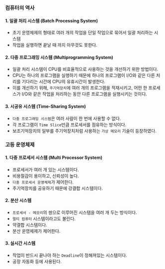 ### 컴퓨터의 역사



#### 1. 일괄 처리 시스템 (Batch Processing System)

- 초기 운영체제의 형태로 여러 개의 작업을 단일 작업으로 묶어서 일괄 처리하는 시스템
- 작업을 실행하면 끝날 때 까지 아무것도 못한다.



#### 2. 다중 프로그래밍 시스템 (Multiprogramming System)

- 일괄 처리 시스템이 CPU를 비효율적으로 사용하는 것을 개선하기 위한 방법이다.
- CPU는 하나의 프로그램을 실행하기 때문에 하나의 프로그램이 I/O와 같은 다른 처리를 기다리는 시간에 CPU의 유휴시간이 발생한다.
- 이를 개선하기 위해, `주기억장치`에 여러 개의 프로그램을 적재시키고, 어떤 한 프로세스가 I/O와 같은 작업을 처리하는 동안 다른 프로그램을 실행시키는 것이다.

#### 3. 시공유 시스템 (Time-Sharing System)

- `다중 프로그래밍 시스템`은 여러 사람이 한 번에 사용할 수 없다.
- 각 프로그램이 `Time Slice`만큼 프로세서를 점유하는 방식이다.
- 보조기억장치의 일부를 주기억장치처럼 사용하는 `가상 메모리` 기술이 등장하였다.



### 고등 운영체제

#### 1. 다중 프로세서 시스템 (Multi Processor System)

- 프로세서가 여러 개 있는 시스템이다.
- 비용절감이 용이하고, 신뢰성이 높다.
- `다중 프로세서 운영체제`가 제어한다.
- 주기억장치를 공유하기 때문에 강결합 시스템이다.



#### 2. 분산 시스템

- `프로세서 - 메모리`의 쌍으로 이루어진 시스템을 여러 개 두는 방식이다.
- `멀티 컴퓨터` 시스템이라고도 불린다.
- 약결합 시스템이다.
- 분산 운영체제가 제어한다.



#### 3. 실시간 시스템

- 작업이 반드시 끝나야 하는 `Deadline`이 정해져있는 시스템이다.
- 공장 자동화 등에 사용된다.



